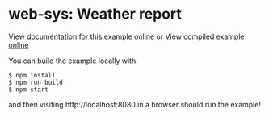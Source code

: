 # web-sys: Weather report

[View documentation for this example online][dox] or [View compiled example
online][compiled]

[compiled]: https://wasm-bindgen.github.io/wasm-bindgen/exbuild/weather_report/
[dox]: https://wasm-bindgen.github.io/wasm-bindgen/examples/weather_report.html

You can build the example locally with:

```
$ npm install
$ npm run build
$ npm start
```

and then visiting http://localhost:8080 in a browser should run the example!
